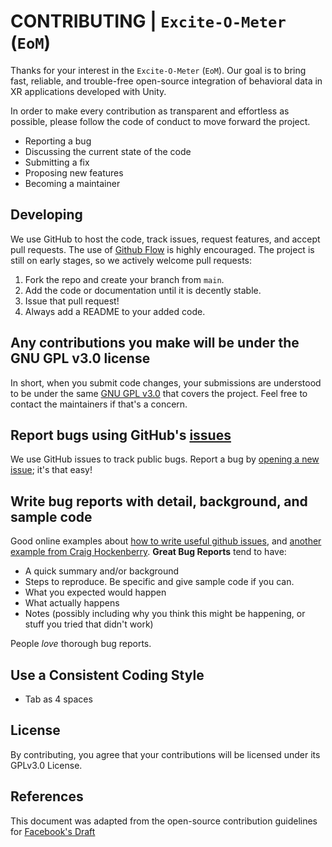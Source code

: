# CONTRIBUTING | `Excite-O-Meter` (`EoM`)

Thanks for your interest in the `Excite-O-Meter` (`EoM`). Our goal is to bring fast, reliable, and trouble-free open-source integration of behavioral data in XR applications developed with Unity.

In order to make every contribution as transparent and effortless as possible,
please follow the code of conduct to move forward the project.

- Reporting a bug
- Discussing the current state of the code
- Submitting a fix
- Proposing new features
- Becoming a maintainer

## Developing

We use GitHub to host the code, track issues, request features, and accept pull requests. The use of [Github Flow](https://docs.github.com/en/get-started/quickstart/github-flow) is highly encouraged. The project is still on early stages, so we actively welcome pull requests:

1. Fork the repo and create your branch from `main`.
2. Add the code or documentation until it is decently stable.
3. Issue that pull request!
4. Always add a README to your added code.

## Any contributions you make will be under the GNU GPL v3.0 license
In short, when you submit code changes, your submissions are understood to be under the same [GNU GPL v3.0](https://choosealicense.com/licenses/gpl-3.0/) that covers the project. Feel free to contact the maintainers if that's a concern.

## Report bugs using GitHub's [issues](https://github.com/luisqtr/exciteometer/issues)
We use GitHub issues to track public bugs. Report a bug by [opening a new issue](https://github.com/luisqtr/exciteometer/issues/new/choose); it's that easy!

## Write bug reports with detail, background, and sample code
Good online examples about [how to write useful github issues](https://upthemes.com/blog/2014/02/writing-useful-github-issues/), and [another example from Craig Hockenberry](http://www.openradar.me/11905408). **Great Bug Reports** tend to have:

- A quick summary and/or background
- Steps to reproduce. Be specific and give sample code if you can.
- What you expected would happen
- What actually happens
- Notes (possibly including why you think this might be happening, or stuff you tried that didn't work)

People *love* thorough bug reports.

## Use a Consistent Coding Style
- Tab as 4 spaces

## License
By contributing, you agree that your contributions will be licensed under its GPLv3.0 License.

## References
This document was adapted from the open-source contribution guidelines for [Facebook's Draft](https://github.com/facebook/draft-js/blob/main/CONTRIBUTING.md)